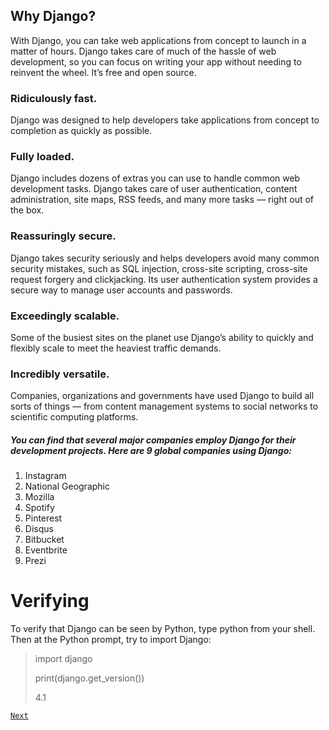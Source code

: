 ## Why Django?
With Django, you can take web applications from concept to launch in a matter of hours. Django takes care of much of the hassle of web development, so you can focus on writing your app without needing to reinvent the wheel. It’s free and open source.

### Ridiculously fast.
Django was designed to help developers take applications from concept to completion as quickly as possible.

### Fully loaded.
Django includes dozens of extras you can use to handle common web development tasks. Django takes care of user authentication, content administration, site maps, RSS feeds, and many more tasks — right out of the box.

### Reassuringly secure.
Django takes security seriously and helps developers avoid many common security mistakes, such as SQL injection, cross-site scripting, cross-site request forgery and clickjacking. Its user authentication system provides a secure way to manage user accounts and passwords.

### Exceedingly scalable.
Some of the busiest sites on the planet use Django’s ability to quickly and flexibly scale to meet the heaviest traffic demands.

### Incredibly versatile.
Companies, organizations and governments have used Django to build all sorts of things — from content management systems to social networks to scientific computing platforms.

##### You can find that several major companies employ Django for their development projects. Here are 9 global companies using Django:
1. Instagram 
2. National Geographic
3. Mozilla
4. Spotify
5. Pinterest
6. Disqus 
7. Bitbucket
8. Eventbrite 
9. Prezi

# Verifying
To verify that Django can be seen by Python, type python from your shell. Then at the Python prompt, try to import Django:
> import django
> 
> print(django.get_version())
>
>4.1


[`Next`](excersise.md)
